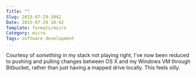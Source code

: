 ```yaml
---
Title: ""
Slug: 2015-07-29-1042
Date: 2015-07-29 10:42
Template: formats/micro
Category: micro
Tags: software development
...
```


Courtesy of *something* in my stack not playing right, I've now been reduced to
pushing and pulling changes between OS X and my Windows VM through Bitbucket,
rather than just having a mapped drive locally. This feels silly.
